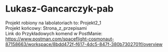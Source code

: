 # Lukasz-Gancarczyk-pab
Projekt robiony na labolatoriach to: Projekt2_1 <br />
Projekt końcowy: Strona_z_przepisami <br />
Link do Przykładowych komend w PostManie: https://www.postman.com/spaceflight-cosmonaut-87158663/workspace/8bdd472f-f617-4dc5-847f-380b7302701f/overview
